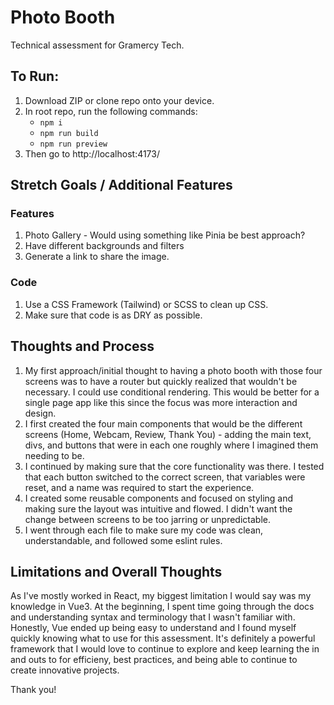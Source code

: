 # Photo Booth
Technical assessment for Gramercy Tech. 

## To Run: 
1. Download ZIP or clone repo onto your device. 
2. In root repo, run the following commands: 
   - `npm i`
   - `npm run build`
   - `npm run preview`
3. Then go to http://localhost:4173/


## Stretch Goals / Additional Features
  ### Features
  1. Photo Gallery
    - Would using something like Pinia be best approach?
  3. Have different backgrounds and filters
  4. Generate a link to share the image.

  ### Code
  1. Use a CSS Framework (Tailwind) or SCSS to clean up CSS.
  2. Make sure that code is as DRY as possible.
  
## Thoughts and Process
1. My first approach/initial thought to having a photo booth with those four screens was to have a router but quickly realized that wouldn't be necessary. I could use conditional rendering. This would be better for a single page app like this since the focus was more interaction and design.
2. I first created the four main components that would be the different screens (Home, Webcam, Review, Thank You) - adding the main text, divs, and buttons that were in each one roughly where I imagined them needing to be.
2. I continued by making sure that the core functionality was there. I tested that each button switched to the correct screen, that variables were reset, and a name was required to start the experience. 
3. I created some reusable components and focused on styling and making sure the layout was intuitive and flowed. I didn't want the change between screens to be too jarring or unpredictable.
4. I went through each file to make sure my code was clean, understandable, and followed some eslint rules. 

## Limitations and Overall Thoughts
As I've mostly worked in React, my biggest limitation I would say was my knowledge in Vue3. At the beginning, I spent time going through the docs and understanding syntax and terminology that I wasn't familiar with. Honestly, Vue ended up being easy to understand and I found myself quickly knowing what to use for this assessment. It's definitely a powerful framework that I would love to continue to explore and keep learning the in and outs to for efficieny, best practices, and being able to continue to create innovative projects. 

Thank you!